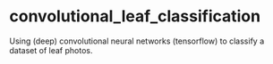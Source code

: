 # convolutional_leaf_classification
Using (deep) convolutional neural networks (tensorflow) to classify a dataset of leaf photos.
